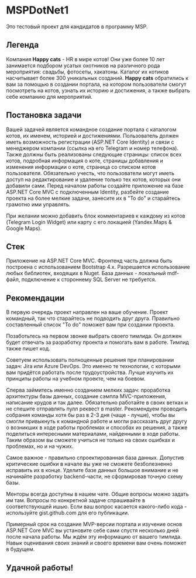 # MSPDotNet1
Это тестовый проект для кандидатов в программу MSP.

## Легенда
Компания **Happy cats** - HR в мире котов! Они уже более 10 лет занимается подбором усатых охотников на различного рода мероприятия: свадьбы, фотосеты, хакатоны. Каталог их котиков насчитывает более 300 уникальных созданий.
**Happy cats** обратились к вам за помощью в создании портала, на котором пользователи смогут посмотреть на котов, узнать их историю и достижения, а также выбрать себе компанию для мероприятий.

## Постановка задачи
Вашей задачей является командное создание портала с каталогом котов, их именем, историей и достижениями.
Пользователь должен иметь возможность регистрации (ASP.NET Core Identity) и связи с менеджером компании (ссылка на его Telegram и номер телефона). Также должны быть реализованы следующие страницы: список всех котов, подробная информация о коте, страницы добавления и изменения информации о коте, страница со списком котов пользователя. Обязательно учесть, что пользователи могут иметь доступ на редактирование и удаление только тех котов, которых они добавили сами.
Перед началом работы создайте приложение на базе ASP.NET Core MVC с подключенным Identity, разбейте создание проекта на более мелкие задачи, занесите их в "To do" и старайтесь грамотно ими управлять. 

При желании можно добавить блок комментариев к каждому из котов (Telegram Login Widget) или карту с его локацией (Yandex.Maps & Google Maps).

## Стек
Приложение на ASP.NET Core MVC. Фронтенд часть должна быть построена с использованием Bootstrap 4.x.  Разрешается использование любых библиотек, входящих в Nuget. База данных - локальный mdf-файл, подключение к стороннему SQL Server не требуется. 

## Рекомендации
В первую очередь проект направлен на ваше обучение. Проект командный, так что старайтесь не подводить друг друга. Правильно составленный список "To do" поможет вам при создании проекта.

Позаботьтесь на первом звонке выбрать своего тимлида. Он должен будет отвечать за разработку проекта и помогать вам в работе. Тимлид также пишет код.

Советуем использовать полноценные решения при планировании задач: Jira или Azure DevOps. Это именно те технологии, с которыми вам придётся работать после трудоустройства. Лучше изучить их принципы работы на учебном проекте, чем на боевом.

Сперва займитесь именно созданием мелких задач: проработка архитектуры базы данных, создание сэмпла MVC-приложения, написание крудов и так далее. Обязательно работайте в своих ветках и не спешите отправлять пулл реквест в master. Рекомендуем проводить собрания команды хотя бы раз в 2-3 дня (чаще - лучше), чтобы вы смогли привыкнуть к командной работе и могли рассказать друг другу о возникших в ходе работы проблемах и способах их решения, а также поделиться интересными материалами, найденными в ходе работы. Таким образом вы сможете учиться не только на своих ошибках и проблемах, но и на чужих.

Самое важное - правильно спроектированная база данных. Допустив критические ошибки в начале вы уже не сможете безболезненно исправить их в конце. Уделите базе данных большое внимание и не начинайте разработку backend-части, не сформировав точную схему базы.

Менторы всегда доступны в нашем чате. Общие вопросы можно задать им там. Вопросы по конкретной задаче спрашивайте в соответствующей ишью. Если ваш вопрос касается какого-либо кода - используйте gist.github.com для его публикации.

Примерный срок на создание MVP-версии портала и изучение основ ASP.NET Core MVC вы установите себе сами спустя несколько дней после начала работы. Мы ждём эту информацию от вашего тимлида. Навык оценивания своих знаний и своего времени вам очень поможет в будущем.

## Удачной работы!
